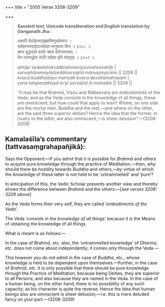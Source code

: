 +++
title = "2005 Verse 3208-3209"

+++
> **Sanskrit text, Unicode transliteration and English translation by Ganganath Jha:** 
>
> अथापि वेददेहत्वाद्ब्रह्मविष्णुमहेश्वराः ।  
> सर्वज्ञानमयाद्वेदात्सर्वज्ञा मानुषस्य किम् ॥ ३२०८ ॥  
> क्वच बुद्धादयो मर्त्याः क्वच देवोत्तमत्रयम् ।  
> येन तत्स्पर्द्धया तेऽपि सर्वज्ञा इति मोहदृक् ॥ ३२०९ ॥ 
>
> *athāpi vedadehatvādbrahmaviṣṇumaheśvarāḥ* \|  
> *sarvajñānamayādvedātsarvajñā mānuṣasya kim* \|\| 3208 \|\|  
> *kvaca buddhādayo martyāḥ kvaca devottamatrayam* \|  
> *yena tatsparddhayā te'pi sarvajñā iti mohadṛk* \|\| 3209 \|\| 
>
> “It may be that Brahmā, Viṣṇu and Maheśvara are embodiments of the Veda, and as the Veda consists in the knowledge of all things, these are omniscient; but how could that apply to man? Where, on one side are the mortal men, Buddha and the rest,—and where on the other, are the said three superior deities? Hence the idea that the former, in rivalry to the latter, are also omniscient,—is sheer delusion”.—(3208-3209)



## Kamalaśīla’s commentary (tattvasaṃgrahapañjikā):

Says the Opponent:—If you admit that it is possible for *Brahmā* and others to acquire pure knowledge through the practice of Meditation,—then, why should there be hostility towards *Buddha* and others,—by virtue of which the knowledge of these latter is not held to be ‘untrammelled’ and ‘pure’?

In anticipation of this, the Vedic Scholar presents another view and thereby shows the difference between *Brahmā* and the others:—[*see verses 3208-3209 above*]

As the Veda forms their very self, they are called ‘*embodiments of the Veda*’.

The Veda ‘*consists in the knowledge of all things*’ because it is the Means of obtaining the knowledge of all things.

What is meant is as follows:—

In the case of *Brahmā*, etc. also, the ‘untrammelled knowledge’ of *Dharma*, etc. does not come about independently; it comes only through the Veda.—

This however you do not admit in the case of *Buddha*, etc., whose knowledge is held to be dependent upon themselves.—Further, in the case of *Brahmā*, *etc*. it is only possible that there should be pure knowledge through the Practice of Meditation; because being Deities, they are superior to all Persons; and also because they are named in the Veda. In the case of a human being, on the other hand, there is no possibility of any such capacity; as his character is quite the reverse. Hence the idea that human beings also are omniscient is sheer delusion;—i.e. this is mere deluded fancy on your part.—(3208-3209)


